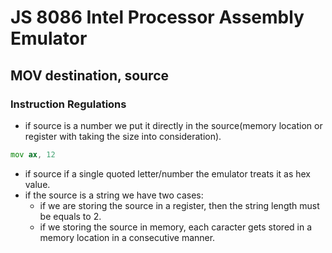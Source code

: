 # JS 8086 Intel Processor Assembly Emulator

## MOV destination, source
### Instruction Regulations <br />
  - if source is a number we put it directly in the source(memory location or register with taking the size into consideration).
  ```asm
  mov ax, 12
  ```
  - if source if a single quoted letter/number the emulator treats it as hex value.
  - if the source is a string we have two cases:
      - if we are storing the source in a register, then the string length must be equals to 2.
      - if we storing the source in memory, each caracter gets stored in a memory location in a consecutive manner.
